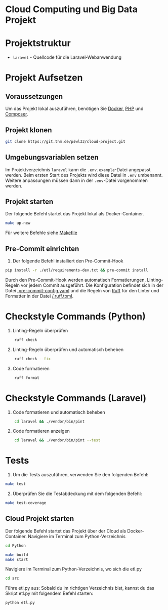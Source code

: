 # Cloud Computing und Big Data Projekt


# Projektstruktur

- `laravel` - Quellcode für die Laravel-Webanwendung

# Projekt Aufsetzen

## Voraussetzungen
Um das Projekt lokal auszuführen, benötigen Sie [Docker](https://docs.docker.com/get-docker/), [PHP](https://www.php.net/downloads) und [Composer](https://getcomposer.org/download/).

## Projekt klonen

```bash
git clone https://git.thm.de/pswl33/cloud-project.git
```

## Umgebungsvariablen setzen

Im Projektverzeichnis `laravel` kann die `.env.example`-Datei angepasst werden. Beim ersten Start des Projekts wird diese Datei in `.env` umbenannt. Weitere anpassungen müssen dann in der `.env`-Datei vorgenommen werden.

## Projekt starten

Der folgende Befehl startet das Projekt lokal als Docker-Container.

```bash
make up-new
```

Für weitere Befehle siehe [Makefile](/Makefile)

## Pre-Commit einrichten

1. Der folgende Befehl installiert den Pre-Commit-Hook

```bash
pip install -r ./etl/requirements-dev.txt && pre-commit install
```

Durch den Pre-Commit-Hook werden automatisch Formatierungen, Linting-Regeln vor jedem Commit ausgeführt.
Die Konfiguration befindet sich in der Datei [.pre-commit-config.yaml](/.pre-commit-config.yaml) und die
Regeln von [Ruff](https://docs.astral.sh/ruff/) für den Linter und Formatter in der Datei [/.ruff.toml](etl/ruff.toml).

# Checkstyle Commands (Python)

1. Linting-Regeln überprüfen
```bash
    ruff check
```

2. Linting-Regeln überprüfen und automatisch beheben
```bash
    ruff check --fix
```

3. Code formatieren
```bash
    ruff format
```

# Checkstyle Commands (Laravel)

1. Code formatieren und automatisch beheben
```bash
    cd laravel && ./vendor/bin/pint
```

2. Code formatieren anzeigen
```bash
    cd laravel && ./vendor/bin/pint --test
```

# Tests

1. Um die Tests auszuführen, verwenden Sie den folgenden Befehl:

```bash
make test
```

2. Überprüfen Sie die Testabdeckung mit dem folgenden Befehl:

```bash
make test-coverage
```


## Cloud Projekt starten

Der folgende Befehl startet das Projekt über der Cloud als Docker-Container.
Navigiere im Terminal zum Python-Verzeichnis

```bash
cd Python
```
```bash
make build
make start
```
Navigiere im Terminal zum Python-Verzeichnis, wo sich die etl.py
```bash
cd src
```
Führe etl.py aus: Sobald du im richtigen Verzeichnis bist, kannst du das Skript etl.py mit folgendem Befehl starten:
```bash
python etl.py
```

